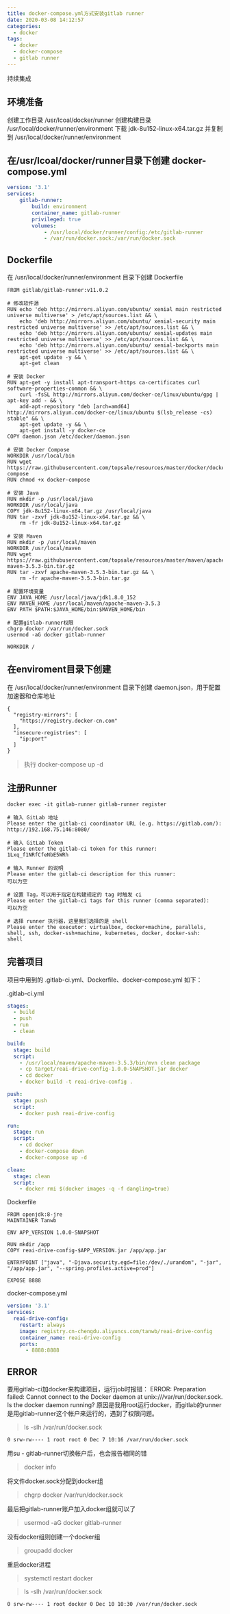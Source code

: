 ```yaml
---
title: docker-compose.yml方式安装gitlab runner
date: 2020-03-08 14:12:57
categories:
  - docker
tags:
  - docker
  - docker-compose
  - gitlab runner
---
```


持续集成
<!--more-->

## 环境准备

创建工作目录 /usr/lcoal/docker/runner
创建构建目录 /usr/local/docker/runner/environment
下载 jdk-8u152-linux-x64.tar.gz 并复制到 /usr/local/docker/runner/environment

## 在/usr/lcoal/docker/runner目录下创建 docker-compose.yml

```yaml
version: '3.1'
services:
	gitlab-runner:
		build: environment
		container_name: gitlab-runner
		privileged: true
		volumes:
			- /usr/local/docker/runner/config:/etc/gitlab-runner
			- /var/run/docker.sock:/var/run/docker.sock
```

## Dockerfile

在 /usr/local/docker/runner/environment 目录下创建 Dockerfile

```
FROM gitlab/gitlab-runner:v11.0.2

# 修改软件源
RUN echo 'deb http://mirrors.aliyun.com/ubuntu/ xenial main restricted universe multiverse' > /etc/apt/sources.list && \
    echo 'deb http://mirrors.aliyun.com/ubuntu/ xenial-security main restricted universe multiverse' >> /etc/apt/sources.list && \
    echo 'deb http://mirrors.aliyun.com/ubuntu/ xenial-updates main restricted universe multiverse' >> /etc/apt/sources.list && \
    echo 'deb http://mirrors.aliyun.com/ubuntu/ xenial-backports main restricted universe multiverse' >> /etc/apt/sources.list && \
    apt-get update -y && \
    apt-get clean

# 安装 Docker
RUN apt-get -y install apt-transport-https ca-certificates curl software-properties-common && \
    curl -fsSL http://mirrors.aliyun.com/docker-ce/linux/ubuntu/gpg | apt-key add - && \
    add-apt-repository "deb [arch=amd64] http://mirrors.aliyun.com/docker-ce/linux/ubuntu $(lsb_release -cs) stable" && \
    apt-get update -y && \
    apt-get install -y docker-ce
COPY daemon.json /etc/docker/daemon.json

# 安装 Docker Compose
WORKDIR /usr/local/bin
RUN wget https://raw.githubusercontent.com/topsale/resources/master/docker/docker-compose
RUN chmod +x docker-compose

# 安装 Java
RUN mkdir -p /usr/local/java
WORKDIR /usr/local/java
COPY jdk-8u152-linux-x64.tar.gz /usr/local/java
RUN tar -zxvf jdk-8u152-linux-x64.tar.gz && \
    rm -fr jdk-8u152-linux-x64.tar.gz

# 安装 Maven
RUN mkdir -p /usr/local/maven
WORKDIR /usr/local/maven
RUN wget https://raw.githubusercontent.com/topsale/resources/master/maven/apache-maven-3.5.3-bin.tar.gz
RUN tar -zxvf apache-maven-3.5.3-bin.tar.gz && \
    rm -fr apache-maven-3.5.3-bin.tar.gz

# 配置环境变量
ENV JAVA_HOME /usr/local/java/jdk1.8.0_152
ENV MAVEN_HOME /usr/local/maven/apache-maven-3.5.3
ENV PATH $PATH:$JAVA_HOME/bin:$MAVEN_HOME/bin

# 配置gitlab-runner权限
chgrp docker /var/run/docker.sock
usermod -aG docker gitlab-runner

WORKDIR /
```

## 在enviroment目录下创建

在 /usr/local/docker/runner/environment 目录下创建 daemon.json，用于配置加速器和仓库地址

```
{
  "registry-mirrors": [
    "https://registry.docker-cn.com"
  ],
  "insecure-registries": [
    "ip:port"
  ]
}
```

> 执行 docker-compose up -d

## 注册Runner

```
docker exec -it gitlab-runner gitlab-runner register

# 输入 GitLab 地址
Please enter the gitlab-ci coordinator URL (e.g. https://gitlab.com/):
http://192.168.75.146:8080/

# 输入 GitLab Token
Please enter the gitlab-ci token for this runner:
1Lxq_f1NRfCfeNbE5WRh

# 输入 Runner 的说明
Please enter the gitlab-ci description for this runner:
可以为空

# 设置 Tag，可以用于指定在构建规定的 tag 时触发 ci
Please enter the gitlab-ci tags for this runner (comma separated):
可以为空

# 选择 runner 执行器，这里我们选择的是 shell
Please enter the executor: virtualbox, docker+machine, parallels, shell, ssh, docker-ssh+machine, kubernetes, docker, docker-ssh:
shell
```

## 完善项目

项目中用到的 .gitlab-ci.yml、Dockerfile、docker-compose.yml 如下：

.gitlab-ci.yml
```yaml
stages:
  - build
  - push
  - run
  - clean

build:
  stage: build
  script:
    - /usr/local/maven/apache-maven-3.5.3/bin/mvn clean package
    - cp target/reai-drive-config-1.0.0-SNAPSHOT.jar docker
    - cd docker
    - docker build -t reai-drive-config .

push:
  stage: push
  script:
    - docker push reai-drive-config

run:
  stage: run
  script:
    - cd docker
    - docker-compose down
    - docker-compose up -d

clean:
  stage: clean
  script:
    - docker rmi $(docker images -q -f dangling=true)
```

Dockerfile
```
FROM openjdk:8-jre
MAINTAINER Tanwb

ENV APP_VERSION 1.0.0-SNAPSHOT

RUN mkdir /app
COPY reai-drive-config-$APP_VERSION.jar /app/app.jar

ENTRYPOINT ["java", "-Djava.security.egd=file:/dev/./urandom", "-jar", "/app/app.jar", "--spring.profiles.active=prod"]

EXPOSE 8888
```

docker-compose.yml
```yaml
version: '3.1'
services:
  reai-drive-config:
    restart: always
    image: registry.cn-chengdu.aliyuncs.com/tanwb/reai-drive-config
    container_name: reai-drive-config
    ports:
      - 8888:8888
```

## ERROR

要用gitlab-ci加docker来构建项目，运行job时报错：
ERROR: Preparation failed: Cannot connect to the Docker daemon at unix:///var/run/docker.sock. Is the docker daemon running?
原因是我用root运行docker，而gitlab的runner是用gitlab-runner这个帐户来运行的，遇到了权限问题。

> ls -slh /var/run/docker.sock

```
0 srw-rw---- 1 root root 0 Dec 7 10:16 /var/run/docker.sock
```

用su - gitlab-runner切换帐户后，也会报告相同的错

> docker info

将文件docker.sock分配到docker组

> chgrp docker /var/run/docker.sock

最后把gitlab-runner账户加入docker组就可以了

> usermod -aG docker gitlab-runner

没有docker组则创建一个docker组

> groupadd docker

重启docker进程

> systemctl restart docker

> ls -slh /var/run/docker.sock

```
0 srw-rw---- 1 root docker 0 Dec 10 10:30 /var/run/docker.sock
```

